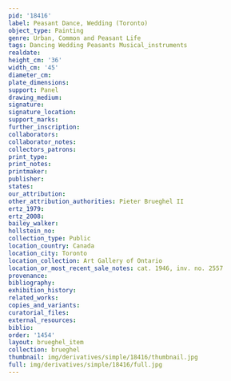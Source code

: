 ```yaml
---
pid: '18416'
label: Peasant Dance, Wedding (Toronto)
object_type: Painting
genre: Urban, Common and Peasant Life
tags: Dancing Wedding Peasants Musical_instruments
realdate: 
height_cm: '36'
width_cm: '45'
diameter_cm: 
plate_dimensions: 
support: Panel
drawing_medium: 
signature: 
signature_location: 
support_marks: 
further_inscription: 
collaborators: 
collaborator_notes: 
collectors_patrons: 
print_type: 
print_notes: 
printmaker: 
publisher: 
states: 
our_attribution: 
other_attribution_authorities: Pieter Brueghel II
ertz_1979: 
ertz_2008: 
bailey_walker: 
hollstein_no: 
collection_type: Public
location_country: Canada
location_city: Toronto
location_collection: Art Gallery of Ontario
location_or_most_recent_sale_notes: cat. 1946, inv. no. 2557
provenance: 
bibliography: 
exhibition_history: 
related_works: 
copies_and_variants: 
curatorial_files: 
external_resources: 
biblio: 
order: '1454'
layout: brueghel_item
collection: brueghel
thumbnail: img/derivatives/simple/18416/thumbnail.jpg
full: img/derivatives/simple/18416/full.jpg
---
```

